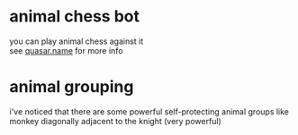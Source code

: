 # animal chess bot

you can play animal chess against it<br>
see [quasar.name](https://quasar.name) for more info

# animal grouping

i've noticed that there are some powerful self-protecting 
animal groups like monkey diagonally adjacent to the knight (very powerful)

